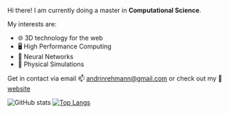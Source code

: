 Hi there! I am currently doing a master in **Computational Science**. 

My interests are:  
- 🌐 3D technology for the web
- 🖥️ High Performance Computing
- 🤖 Neural Networks  
- 🌊 Physical Simulations

Get in contact via email 📫 andrinrehmann@gmail.com or check out my 🌌 [website](https://andrinrehmann.ch)

![GitHub stats](https://github-readme-stats.vercel.app/api?username=andrinr&show_icons=true&theme=radical)
[![Top Langs](https://github-readme-stats.vercel.app/api/top-langs/?username=andrinr&langs_count=8&hide_progress=true&theme=radical)](https://github.com/anuraghazra/github-readme-stats)




